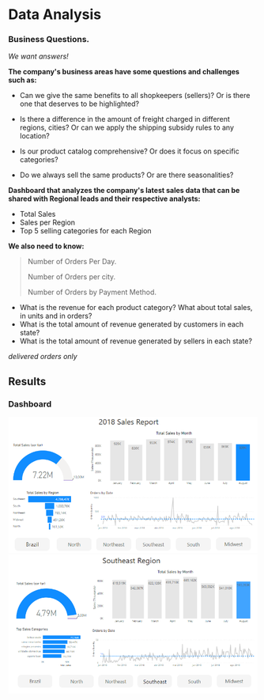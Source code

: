 # Data Analysis 
### Business Questions.

_We want answers!_ 

**The company's business areas have some questions and challenges such as:**


- Can we give the same benefits to all shopkeepers (sellers)? Or is there one that deserves to be highlighted?


- Is there a difference in the amount of freight charged in different regions, cities? Or can we apply the shipping subsidy rules to any location?


- Is our product catalog comprehensive? Or does it focus on specific categories?


- Do we always sell the same products? Or are there seasonalities?



**Dashboard that analyzes the company's latest sales data that can be shared with Regional leads and their respective analysts:**

- Total Sales
- Sales per Region
- Top 5 selling categories for each Region



**We also need to know:**

> Number of Orders Per Day.
>
> Number of Orders per city.
>
> Number of Orders by Payment Method.

- What is the revenue for each product category? What about total sales, in units and in orders?
- What is the total amount of revenue generated by customers in each state? 
- What is the total amount of revenue generated by sellers in each state?

_delivered orders only_

## Results

### Dashboard
<img src="images/dashboard_1.PNG" width="850"/>

<br>

<img src="images/dashboard_2.PNG" width="850"/>
